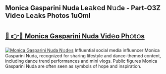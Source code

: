 ## Monica Gasparini Nuda Le𝚊k𝚎d N𝚞𝚍e - Part-O3Z Vid𝚎o Le𝚊ks Photos 1uOmI

# <h2><a href="http://fbehi5.evod.top/?m=Monica+Gasparini+Nuda">🔗 👉🔴 Monica Gasparini Nuda Vid𝚎o Ph𝚘t𝚘s</a></h2>

[![Monica Gasparini Nuda N𝚞d𝚎s](https://i.imgur.com/8V9OHl7.gif)](http://fbehi5.evod.top/?m=Monica+Gasparini+Nuda)
Influential social media influencer Monica Gasparini Nuda, recognized for sharing lifestyle and dance-themed content, including dance trend performances and mini vlogs. Public figures Monica Gasparini Nuda are often seen as symbols of hope and inspiration. 
